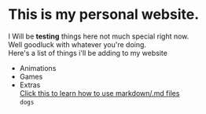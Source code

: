 # This is my personal website.
  
I Will be **testing** things here not much special right now.  
Well goodluck with whatever you're doing.  
Here's a list of things i'll be adding to my website  
- Animations 
- Games
- Extras  
[Click this to learn how to use markdown/.md files](https://www.lifewire.com/md-file-4143558)  
`dogs`
